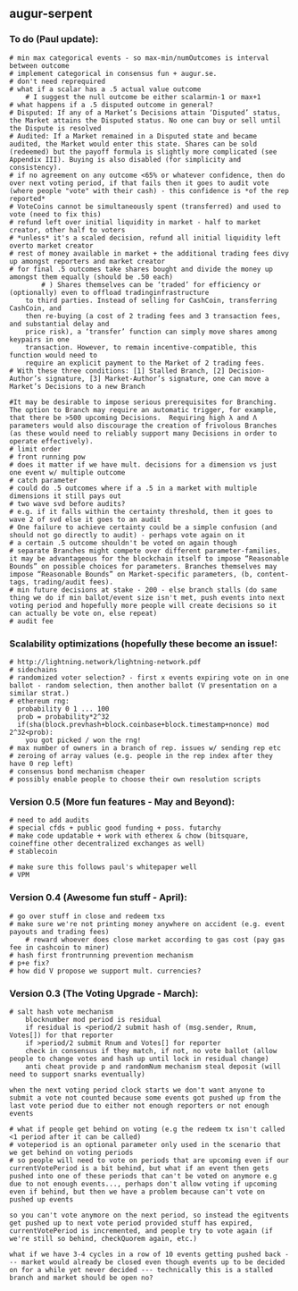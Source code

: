 augur-serpent
-------------

### To do (Paul update):
	# min max categorical events - so max-min/numOutcomes is interval between outcome
	# implement categorical in consensus fun + augur.se.
	# don't need reprequired
	# what if a scalar has a .5 actual value outcome
		# I suggest the null outcome be either scalarmin-1 or max+1
	# what happens if a .5 disputed outcome in general?
	# Disputed: If any of a Market’s Decisions attain ‘Disputed’ status, the Market attains the Disputed status. No one can buy or sell until the Dispute is resolved
	# Audited: If a Market remained in a Disputed state and became audited, the Market would enter this state. Shares can be sold (redeemed) but the payoff formula is slightly more complicated (see Appendix III). Buying is also disabled (for simplicity and consistency).  
	# if no agreement on any outcome <65% or whatever confidence, then do over next voting period, if that fails then it goes to audit vote (where people "vote" with their cash) - this confidence is *of the rep reported*
	# VoteCoins cannot be simultaneously spent (transferred) and used to vote (need to fix this)
	# refund left over initial liquidity in market - half to market creator, other half to voters
	# *unless* it's a scaled decision, refund all initial liquidity left overto market creator
	# rest of money available in market + the additional trading fees divy up amongst reporters and market creator
	# for final .5 outcomes take shares bought and divide the money up amongst them equally (should be .50 each)
			# ) Shares themselves can be ‘traded’ for efficiency or (optionally) even to offload tradinginfrastructure
		to third parties. Instead of selling for CashCoin, transferring CashCoin, and
		then re-buying (a cost of 2 trading fees and 3 transaction fees, and substantial delay and
		price risk), a ‘transfer’ function can simply move shares among keypairs in one
		transaction. However, to remain incentive-compatible, this function would need to
		require an explicit payment to the Market of 2 trading fees.
	# With these three conditions: [1] Stalled Branch, [2] Decision-Author’s signature, [3] Market-Author’s signature, one can move a Market’s Decisions to a new Branch

	#It may be desirable to impose serious prerequisites for Branching. The option to Branch may require an automatic trigger, for example, that there be >500 upcoming Decisions.  Requiring high λ and Λ parameters would also discourage the creation of frivolous Branches (as these would need to reliably support many Decisions in order to operate effectively).
	# limit order
	# front running pow
	# does it matter if we have mult. decisions for a dimension vs just one event w/ multiple outcome
	# catch parameter
	# could do .5 outcomes where if a .5 in a market with multiple dimensions it still pays out 
	# two wave svd before audits?
	# e.g. if it falls within the certainty threshold, then it goes to wave 2 of svd else it goes to an audit
	# One failure to achieve certainty could be a simple confusion (and should not go directly to audit) - perhaps vote again on it
	# a certain .5 outcome shouldn't be voted on again though
	# separate Branches might compete over different parameter-families, it may be advantageous for the blockchain itself to impose “Reasonable Bounds” on possible choices for parameters. Branches themselves may impose “Reasonable Bounds” on Market-specific parameters, (b, content-tags, trading/audit fees).
	# min future decisions at stake - 200 - else branch stalls (do same thing we do if min ballot/event size isn't met, push events into next voting period and hopefully more people will create decisions so it can actually be vote on, else repeat)
	# audit fee

### Scalability optimizations (hopefully these become an issue!:
	# http://lightning.network/lightning-network.pdf 
	# sidechains 
	# randomized voter selection? - first x events expiring vote on in one ballot - random selection, then another ballot (V presentation on a similar strat.)
	# ethereum rng:
	  probability 0 1 ... 100
	  prob = probability*2^32
	  if(sha(block.prevhash+block.coinbase+block.timestamp+nonce) mod 2^32<prob):
	   	you got picked / won the rng!
	# max number of owners in a branch of rep. issues w/ sending rep etc
	# zeroing of array values (e.g. people in the rep index after they have 0 rep left)
	# consensus bond mechanism cheaper
	# possibly enable people to choose their own resolution scripts

### Version 0.5 (More fun features - May and Beyond):
	# need to add audits
	# special cfds + public good funding + poss. futarchy
	# make code updatable + work with etherex & chow (bitsquare, coineffine other decentralized exchanges as well)
	# stablecoin

	# make sure this follows paul's whitepaper well	
	# VPM

### Version 0.4 (Awesome fun stuff - April):
	# go over stuff in close and redeem txs
	# make sure we're not printing money anywhere on accident (e.g. event payouts and trading fees)
		# reward whoever does close market according to gas cost (pay gas fee in cashcoin to miner)
	# hash first frontrunning prevention mechanism
	# p+e fix?
	# how did V propose we support mult. currencies?
	
### Version 0.3 (The Voting Upgrade - March):
	# salt hash vote mechanism
   		blocknumber mod period is residual
   	    if residual is <period/2 submit hash of (msg.sender, Rnum, Votes[]) for that reporter
   		if >period/2 submit Rnum and Votes[] for reporter
   		check in consensus if they match, if not, no vote ballot (allow people to change votes and hash up until lock in residual change)
	   	anti cheat provide p and randomNum mechanism steal deposit (will need to support snarks eventually)

	when the next voting period clock starts we don't want anyone to submit a vote not counted because some events got pushed up from the last vote period due to either not enough reporters or not enough events

	# what if people get behind on voting (e.g the redeem tx isn't called <1 period after it can be called) 
	# voteperiod is an optional parameter only used in the scenario that we get behind on voting periods
	# so people will need to vote on periods that are upcoming even if our currentVotePeriod is a bit behind, but what if an event then gets pushed into one of these periods that can't be voted on anymore e.g due to not enough events..., perhaps don't allow voting if upcoming even if behind, but then we have a problem because can't vote on pushed up events

	so you can't vote anymore on the next period, so instead the egitvents get pushed up to next vote period provided stuff has expired, currentVotePeriod is incremented, and people try to vote again (if we're still so behind, checkQuorem again, etc.)

	what if we have 3-4 cycles in a row of 10 events getting pushed back --- market would already be closed even though events up to be decided on for a while yet never decided --- technically this is a stalled branch and market should be open no?

